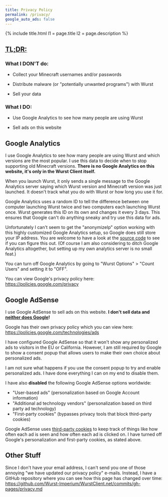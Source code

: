 ```yaml
---
title: Privacy Policy
permalink: /privacy/
google_auto_ads: false
---
```

{% include title.html l1 = page.title l2 = page.description %}

<div class="padding20 no-padding-left no-padding-right bg-grayLighter">
	<div class="container">
		<h2><abbr title="Too long; Didn't read. (basically a short summary of this page)">TL;DR:</abbr></h2>
		<h3 class="text-normal">What I DON'T do:</h3>
		<ul>
      <li><p>Collect your Minecraft usernames and/or passwords</p></li>
      <li><p>Distribute malware (or "potentially unwanted programs") with Wurst</p></li>
      <li><p>Sell your data</p></li>
		</ul>
		<h3 class="text-normal">What I DO:</h3>
		<ul>
      <li><p>Use Google Analytics to see how many people are using Wurst</p></li>
      <li><p>Sell ads on this website</p></li>
		</ul>
	</div>
</div>

<div class="padding20 no-padding-left no-padding-right">
  <div class="container">
		<h2 class="text-normal">Google Analytics</h2>
    <p>I use Google Analytics to see how many people are using Wurst and which versions are the most popular. I use this data to decide when to stop supporting old Minecraft versions. <b>There is no Google Analytics on this website, it's only in the Wurst Client itself.</b></p>
    <p>When you launch Wurst, it only sends a single message to the Google Analytics server saying which Wurst version and Minecraft version was just launched. It doesn't track what you do with Wurst or how long you use it for.</p>
    <p>Google Analytics uses a random ID to tell the difference between one computer launching Wurst twice and two computers each launching Wurst once. Wurst generates this ID on its own and changes it every 3 days. This ensures that Google can't do anything sneaky and try use this data for ads.</p>
    <p>Unfortunately I can't seem to get the "anonymizeIp" option working with this highly customized Google Analytics setup, so Google does still store your IP address. You are welcome to have a look at the <a href="https://github.com/Wurst-Imperium/Wurst7/tree/master/src/main/java/net/wurstclient/analytics">source code</a> to see if you can figure this out. (Of course I am also considering to ditch Google Analytics altogether, but setting up my own analytics server is no small feat.)</p>
    <p>You can turn off Google Analytics by going to "Wurst Options" > "Count Users" and setting it to "OFF".</p>
    <p>You can view Google's privacy policy here: <a href="https://policies.google.com/privacy" target="_blank">https://policies.google.com/privacy</a></p>
	</div>
</div>

<div class="padding20 no-padding-left no-padding-right bg-grayLighter">
  <div class="container">
		<h2 class="text-normal">Google AdSense</h2>
    <p>I use Google AdSense to sell ads on this website. <strong>I don't sell data and <a href="https://safety.google/privacy/ads-and-data/" target="_blank">neither does Google</a>!</strong></p>
    <p>Google has their own privacy policy which you can view here: <a href="https://policies.google.com/technologies/ads" target="_blank">https://policies.google.com/technologies/ads</a></p>
    <p>I have configured Google AdSense so that it won't show any personalized ads to visitors in the EU or California. However, I am still required by Google to show a consent popup that allows users to make their own choice about personalized ads.</p>
    <p>I am not sure what happens if you use the consent popup to try and enable personalized ads. I have done everything I can on my end to disable them.</p>
    <p>I have also <b>disabled</b> the following Google AdSense options worldwide:</p>
    <ul>
      <li>"User-based ads" (personalization based on Google Account information)</li>
      <li>"Additional ad technology vendors" (personalization based on third party ad technology)</li>
      <li>"First-party cookies" (bypasses privacy tools that block third-party cookies)</li>
    </ul>
    <p>Google AdSense uses <a href="https://support.google.com/adsense/answer/7549925?hl=en" target="_blank">third-party cookies</a> to keep track of things like how often each ad is seen and how often each ad is clicked on. I have turned off Google's personalization and first-party cookies, as stated above.</p>
	</div>
</div>

<div class="padding20 no-padding-left no-padding-right bg-grayLighter">
  <div class="container">
		<h2 class="text-normal">Other Stuff</h2>
    <p>Since I don't have your email address, I can't send you one of those annoying "we have updated our privacy policy" e-mails. Instead, I have a GitHub repository where you can see how this page has changed over time: <a href="https://github.com/Wurst-Imperium/WurstClient.net/commits/gh-pages/privacy.md" target="_blank">https://github.com/Wurst-Imperium/WurstClient.net/commits/gh-pages/privacy.md</a></p>
	</div>
</div>
